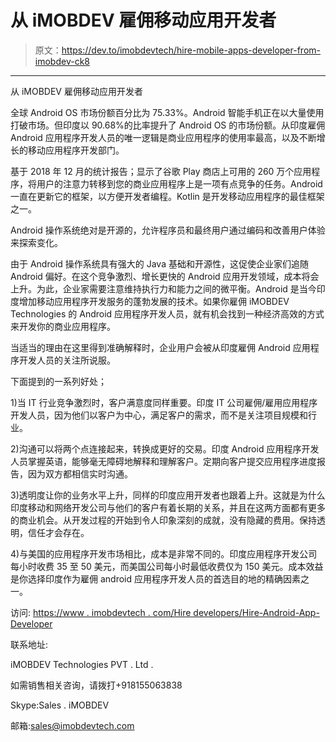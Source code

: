 # 从 iMOBDEV 雇佣移动应用开发者

> 原文：<https://dev.to/imobdevtech/hire-mobile-apps-developer-from-imobdev-ck8>

* * *

从 iMOBDEV 雇佣移动应用开发者

全球 Android OS 市场份额百分比为 75.33%。Android 智能手机正在以大量使用打破市场。但印度以 90.68%的比率提升了 Android OS 的市场份额。从印度雇佣 Android 应用程序开发人员的唯一逻辑是商业应用程序的使用率最高，以及不断增长的移动应用程序开发部门。

基于 2018 年 12 月的统计报告；显示了谷歌 Play 商店上可用的 260 万个应用程序，将用户的注意力转移到您的商业应用程序上是一项有点竞争的任务。Android 一直在更新它的框架，以方便开发者编程。Kotlin 是开发移动应用程序的最佳框架之一。

Android 操作系统绝对是开源的，允许程序员和最终用户通过编码和改善用户体验来探索变化。

由于 Android 操作系统具有强大的 Java 基础和开源性，这促使企业家们追随 Android 偏好。在这个竞争激烈、增长更快的 Android 应用开发领域，成本将会上升。为此，企业家需要注意维持执行力和能力之间的微平衡。Android 是当今印度增加移动应用程序开发服务的蓬勃发展的技术。如果你雇佣 iMOBDEV Technologies 的 Android 应用程序开发人员，就有机会找到一种经济高效的方式来开发你的商业应用程序。

当适当的理由在这里得到准确解释时，企业用户会被从印度雇佣 Android 应用程序开发人员的关注所说服。

下面提到的一系列好处；

1)当 IT 行业竞争激烈时，客户满意度同样重要。印度 IT 公司雇佣/雇用应用程序开发人员，因为他们以客户为中心，满足客户的需求，而不是关注项目规模和行业。

2)沟通可以将两个点连接起来，转换成更好的交易。印度 Android 应用程序开发人员掌握英语，能够毫无障碍地解释和理解客户。定期向客户提交应用程序进度报告，因为双方都相信实时沟通。

3)透明度让你的业务水平上升，同样的印度应用开发者也跟着上升。这就是为什么印度移动和网络开发公司与他们的客户有着长期的关系，并且在这两方面都有更多的商业机会。从开发过程的开始到令人印象深刻的成就，没有隐藏的费用。保持透明，信任才会存在。

4)与美国的应用程序开发市场相比，成本是非常不同的。印度应用程序开发公司每小时收费 35 至 50 美元，而美国公司每小时最低收费仅为 150 美元。成本效益是你选择印度作为雇佣 android 应用程序开发人员的首选目的地的精确因素之一。

访问:
[https://www . imobdevtech . com/Hire developers/Hire-Android-App-Developer](https://www.imobdevtech.com/HireDevelopers/Hire-Android-App-Developer)

联系地址:

iMOBDEV Technologies PVT . Ltd .

如需销售相关咨询，请拨打+918155063838

Skype:Sales . iMOBDEV

邮箱:[sales@imobdevtech.com](mailto:sales@imobdevtech.com)